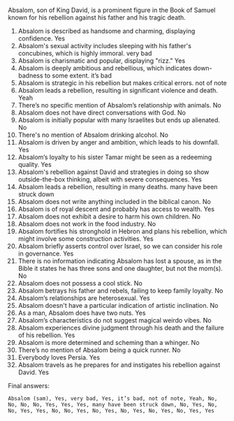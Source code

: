 Absalom, son of King David, is a prominent figure in the Book of Samuel known for his rebellion against his father and his tragic death.

1. Absalom is described as handsome and charming, displaying confidence. Yes
2. Absalom's sexual activity includes sleeping with his father's concubines, which is highly immoral. very bad
3. Absalom is charismatic and popular, displaying "rizz." Yes
4. Absalom is deeply ambitious and rebellious, which indicates down-badness to some extent. it’s bad
5. Absalom is strategic in his rebellion but makes critical errors. not of note
6. Absalom leads a rebellion, resulting in significant violence and death. Yeah
7. There’s no specific mention of Absalom’s relationship with animals. No
8. Absalom does not have direct conversations with God. No
9. Absalom is initially popular with many Israelites but ends up alienated. No
10. There's no mention of Absalom drinking alcohol. No
11. Absalom is driven by anger and ambition, which leads to his downfall. Yes
12. Absalom’s loyalty to his sister Tamar might be seen as a redeeming quality. Yes
13. Absalom's rebellion against David and strategies in doing so show outside-the-box thinking, albeit with severe consequences. Yes
14. Absalom leads a rebellion, resulting in many deaths. many have been struck down
15. Absalom does not write anything included in the biblical canon. No
16. Absalom is of royal descent and probably has access to wealth. Yes
17. Absalom does not exhibit a desire to harm his own children. No
18. Absalom does not work in the food industry. No
19. Absalom fortifies his stronghold in Hebron and plans his rebellion, which might involve some construction activities. Yes
20. Absalom briefly asserts control over Israel, so we can consider his role in governance. Yes
21. There is no information indicating Absalom has lost a spouse, as in the Bible it states he has three sons and one daughter, but not the mom(s). No
22. Absalom does not possess a cool stick. No
23. Absalom betrays his father and rebels, failing to keep family loyalty. No
24. Absalom’s relationships are heterosexual. Yes
25. Absalom doesn't have a particular indication of artistic inclination. No
26. As a man, Absalom does have two nuts. Yes
27. Absalom’s characteristics do not suggest magical weirdo vibes. No
28. Absalom experiences divine judgment through his death and the failure of his rebellion. Yes
29. Absalom is more determined and scheming than a whinger. No
30. There’s no mention of Absalom being a quick runner. No
31. Everybody loves Persia. Yes
32. Absalom travels as he prepares for and instigates his rebellion against David. Yes

Final answers:

```Absalom (sam), Yes, very bad, Yes, it’s bad, not of note, Yeah, No, No, No, No, Yes, Yes, Yes, many have been struck down, No, Yes, No, No, Yes, Yes, No, No, Yes, No, Yes, No, Yes, No, Yes, No, Yes, Yes```